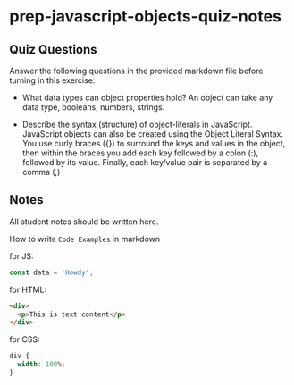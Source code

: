 # prep-javascript-objects-quiz-notes

## Quiz Questions

Answer the following questions in the provided markdown file before turning in this exercise:

- What data types can object properties hold?
  An object can take any data type, booleans, numbers, strings.

- Describe the syntax (structure) of object-literals in JavaScript.
  JavaScript objects can also be created using the Object Literal Syntax. You use curly braces ({}) to surround the keys and values in the object, then within the braces you add each key followed by a colon (:), followed by its value. Finally, each key/value pair is separated by a comma (,)

## Notes

All student notes should be written here.

How to write `Code Examples` in markdown

for JS:

```javascript
const data = 'Howdy';
```

for HTML:

```html
<div>
  <p>This is text content</p>
</div>
```

for CSS:

```css
div {
  width: 100%;
}
```
